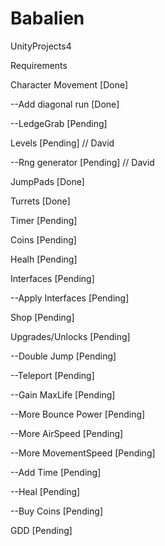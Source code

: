 # Babalien
UnityProjects4


Requirements

Character Movement    [Done]

--Add diagonal run    [Done]

--LedgeGrab           [Pending]

Levels                [Pending] // David

--Rng generator       [Pending] // David

JumpPads              [Done]

Turrets               [Done]

Timer                 [Pending]

Coins                 [Pending]

Healh                 [Pending]

Interfaces            [Pending]

--Apply Interfaces    [Pending]

Shop                  [Pending]

Upgrades/Unlocks      [Pending]

--Double Jump         [Pending]

--Teleport            [Pending]

--Gain MaxLife        [Pending]

--More Bounce Power   [Pending]

--More AirSpeed       [Pending]

--More MovementSpeed  [Pending]

--Add Time            [Pending]

--Heal                [Pending]

--Buy Coins           [Pending]

GDD                   [Pending]

